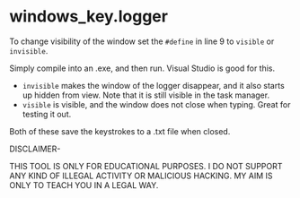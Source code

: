# windows_key.logger

To change visibility of the window set the `#define` in line 9 to `visible` or `invisible`.

Simply compile into an .exe, and then run. Visual Studio is good for this.

- `invisible` makes the window of the logger disappear, and it also starts up hidden from view. Note that it is still visible in the task manager.
- `visible` is visible, and the window does not close when typing. Great for testing it out.

Both of these save the keystrokes to a .txt file when closed.

DISCLAIMER-

THIS TOOL IS ONLY FOR EDUCATIONAL PURPOSES. 
I DO NOT SUPPORT ANY KIND OF ILLEGAL ACTIVITY OR MALICIOUS HACKING. 
MY AIM IS ONLY TO TEACH YOU IN A LEGAL WAY.
